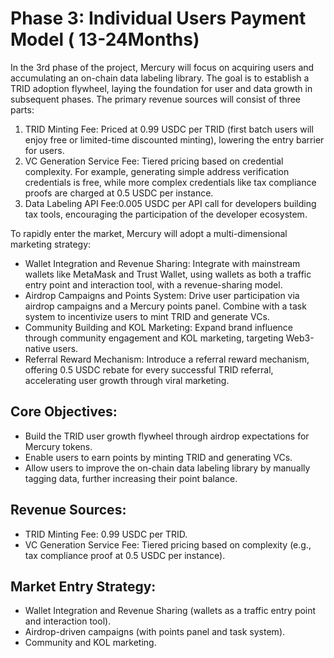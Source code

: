 # Phase 3: Individual Users Payment Model ( 13-24Months)

In the 3rd phase of the project, Mercury will focus on acquiring users and accumulating an on-chain data labeling library. The goal is to establish a TRID adoption flywheel, laying the foundation for user and data growth in subsequent phases. The primary revenue sources will consist of three parts:

1. TRID Minting Fee: Priced at 0.99 USDC per TRID (first batch users will enjoy free or limited-time discounted minting), lowering the entry barrier for users.
2. VC Generation Service Fee: Tiered pricing based on credential complexity. For example, generating simple address verification credentials is free, while more complex credentials like tax compliance proofs are charged at 0.5 USDC per instance.
3. Data Labeling API Fee:0.005 USDC per API call for developers building tax tools, encouraging the participation of the developer ecosystem.

To rapidly enter the market, Mercury will adopt a multi-dimensional marketing strategy:

* Wallet Integration and Revenue Sharing: Integrate with mainstream wallets like MetaMask and Trust Wallet, using wallets as both a traffic entry point and interaction tool, with a revenue-sharing model.
* Airdrop Campaigns and Points System: Drive user participation via airdrop campaigns and a Mercury points panel. Combine with a task system to incentivize users to mint TRID and generate VCs.
* Community Building and KOL Marketing: Expand brand influence through community engagement and KOL marketing, targeting Web3-native users.
* Referral Reward Mechanism: Introduce a referral reward mechanism, offering 0.5 USDC rebate for every successful TRID referral, accelerating user growth through viral marketing.

## Core Objectives:

* Build the TRID user growth flywheel through airdrop expectations for Mercury tokens.
* Enable users to earn points by minting TRID and generating VCs.
* Allow users to improve the on-chain data labeling library by manually tagging data, further increasing their point balance.

## Revenue Sources:

* TRID Minting Fee: 0.99 USDC per TRID.
* VC Generation Service Fee: Tiered pricing based on complexity (e.g., tax compliance proof at 0.5 USDC per instance).

## Market Entry Strategy:

* Wallet Integration and Revenue Sharing (wallets as a traffic entry point and interaction tool).
* Airdrop-driven campaigns (with points panel and task system).
* Community and KOL marketing.
